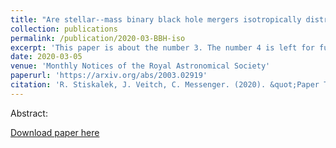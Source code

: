 ```yaml
---
title: "Are stellar--mass binary black hole mergers isotropically distributed?"
collection: publications
permalink: /publication/2020-03-BBH-iso
excerpt: 'This paper is about the number 3. The number 4 is left for future work.'
date: 2020-03-05
venue: 'Monthly Notices of the Royal Astronomical Society'
paperurl: 'https://arxiv.org/abs/2003.02919'
citation: 'R. Stiskalek, J. Veitch, C. Messenger. (2020). &quot;Paper Title Number 3.&quot; <i>Journal 1</i>. 1(3).'
---
```

Abstract:

[Download paper here](http://academicpages.github.io/files/paper3.pdf)

